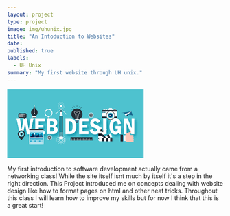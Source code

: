 ```yaml
---
layout: project
type: project
image: img/uhunix.jpg
title: "An Intoduction to Websites"
date: 
published: true
labels:
  - UH Unix
summary: "My first website through UH unix."
---
```

<img class="img-fluid" src="../img/webd2.png">

My first introduction to software development actually came from a networking class! While the site itself isnt much by itself it's a step in the right direction. This Project introduced me on concepts dealing with website design like how to format pages on html and other neat tricks. Throughout this class I will learn how to improve my skills but for now I think that this is a great start!

